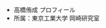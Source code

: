 - 高橋侑成 プロフィール
- 所属：東京工業大学 岡崎研究室

<!---
yukinari-takahashi/yukinari-takahashi is a ✨ special ✨ repository because its `README.md` (this file) appears on your GitHub profile.
You can click the Preview link to take a look at your changes.
--->
